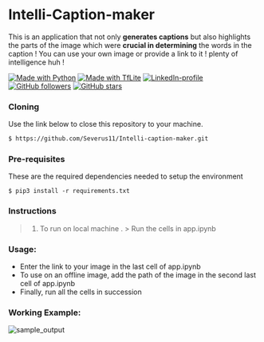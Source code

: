 # Intelli-Caption-maker

This is an application that not only **generates captions** but also highlights the parts of the image which were **crucial in determining** the words in the caption !
You can use your own image or provide a link to it ! plenty of intelligence huh !

[![Made with Python](https://img.shields.io/badge/Made%20with%20-Python-red?style=for-the-badge&logo=python)](http://www.python.org/)
[![Made with TfLite](https://img.shields.io/badge/Made%20with%20-Tf%20Lite-yellow?style=for-the-badge&logo=tensorflow)](http://www.tensorflow.org/)
[![LinkedIn-profile](https://img.shields.io/badge/LinkedIn-Parthsarthi-blue?style=for-the-badge&logo=LinkedIn)](https://www.linkedin.com/in/parthsarthi-gupta-265b9816a)[![GitHub followers](https://img.shields.io/github/followers/Severus11?label=Follow&style=social)](https://github.com/Severus11?tab=followers) [![GitHub stars](https://img.shields.io/github/stars/Severus11/Virtual-Air-Painting.svg?style=social&label=Star&maxAge=2592000)](https://GitHub.com/Severus11/Virtual-Air-Painting/stargazers/)
### Cloning
Use the link below to close this repository to your machine.
```bash
$ https://github.com/Severus11/Intelli-caption-maker.git
```
### Pre-requisites
These are the required dependencies needed to setup the environment
```
$ pip3 install -r requirements.txt
```
### Instructions
> 1. To run on local machine .
    > Run the cells in app.ipynb

### Usage:
- Enter the link to your image in the last cell of app.ipynb
- To use on an offline image, add the path of the image in the second last cell of app.ipynb
- Finally, run all the cells in succession

### Working Example:
![sample_output](https://user-images.githubusercontent.com/36445722/120537815-5ed69800-c403-11eb-8c80-73b8a0bd6f21.png)
